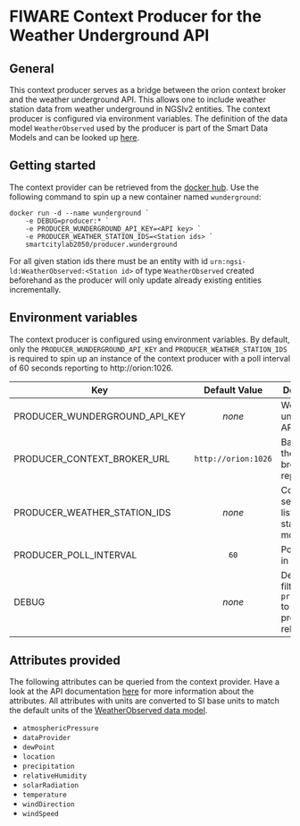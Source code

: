 # FIWARE Context Producer for the Weather Underground API

## General

This context producer serves as a bridge between the orion context broker and the weather underground API. This allows one to include weather station data from weather underground in NGSIv2 entities. The context producer is configured via environment variables. The definition of the data model `WeatherObserved` used by the producer is part of the Smart Data Models and can be looked up [here](https://github.com/smart-data-models/dataModel.Weather/blob/master/WeatherObserved/doc/spec.md).

## Getting started

The context provider can be retrieved from the [docker hub](https://hub.docker.com/r/smartcitylab2050/provider.wunderground). Use the following command to spin up a new container named `wunderground`:

```
docker run -d --name wunderground `
    -e DEBUG=producer:* `
    -e PRODUCER_WUNDERGROUND_API_KEY=<API key> `
    -e PRODUCER_WEATHER_STATION_IDS=<Station ids> `
    smartcitylab2050/producer.wunderground
```

For all given station ids there must be an entity with id `urn:ngsi-ld:WeatherObserved:<Station id>` of type `WeatherObserved` created beforehand as the producer will only update already existing entities incrementally.

## Environment variables

The context producer is configured using environment variables. By default, only the `PRODUCER_WUNDERGROUND_API_KEY` and `PRODUCER_WEATHER_STATION_IDS` is required to spin up an instance of the context producer with a poll interval of 60 seconds reporting to http://orion:1026.

| Key                           |    Default Value    | Description                                                               |
| ----------------------------- | :-----------------: | ------------------------------------------------------------------------- |
| PRODUCER_WUNDERGROUND_API_KEY |       _none_        | Weather underground API key                                               |
| PRODUCER_CONTEXT_BROKER_URL   | `http://orion:1026` | Base url of the context broker to report to                               |
| PRODUCER_WEATHER_STATION_IDS  |       _none_        | Comma-separated list of all station ids to monitor                        |
| PRODUCER_POLL_INTERVAL        |        `60`         | Poll interval in seconds                                                  |
| DEBUG                         |       _none_        | Debug log filter (set to `producer:*` to print all producer related logs) |

## Attributes provided

The following attributes can be queried from the context provider. Have a look at the API documentation [here](https://docs.google.com/document/d/1eKCnKXI9xnoMGRRzOL1xPCBihNV2rOet08qpE_gArAY/edit) for more information about the attributes. All attributes with units are converted to SI base units to match the default units of the [WeatherObserved data model](https://github.com/smart-data-models/dataModel.Weather/blob/master/WeatherObserved/doc/spec.md).

-   `atmosphericPressure`
-   `dataProvider`
-   `dewPoint`
-   `location`
-   `precipitation`
-   `relativeHumidity`
-   `solarRadiation`
-   `temperature`
-   `windDirection`
-   `windSpeed`
